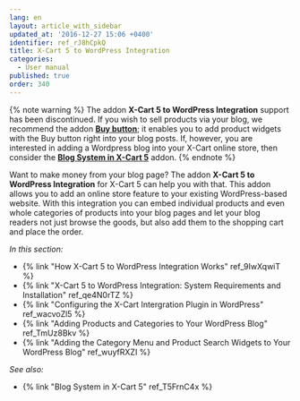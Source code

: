 ```yaml
---
lang: en
layout: article_with_sidebar
updated_at: '2016-12-27 15:06 +0400'
identifier: ref_rJ8hCpkQ
title: X-Cart 5 to WordPress Integration
categories:
  - User manual
published: true
order: 340
---
```

{% note warning %} 
The addon **X-Cart 5 to WordPress Integration** support has been discontinued. If you wish to sell products via your blog, we recommend the addon **[Buy button](https://market.x-cart.com/addons/buy-button.html "X-Cart 5 to WordPress Integration")**; it enables you to add product widgets with the Buy button right into your blog posts. If, however, you are interested in adding a Wordpress blog into your X-Cart online store, then consider the **[Blog System in X-Cart 5](https://market.x-cart.com/addons/blog-system-in-xcart-5.html "X-Cart 5 to WordPress Integration")** addon. 
{% endnote %}

Want to make money from your blog page? The addon **X-Cart 5 to WordPress Integration** for X-Cart 5 can help you with that. This addon allows you to add an online store feature to your existing WordPress-based website. With this integration you can embed individual products and even whole categories of products into your blog pages and let your blog readers not just browse the goods, but also add them to the shopping cart and place the order.

_In this section:_

*   {% link "How X-Cart 5 to WordPress Integration Works" ref_9IwXqwiT %}
*   {% link "X-Cart 5 to WordPress Integration: System Requirements and Installation" ref_qe4N0rTZ %}
*   {% link "Configuring the X-Cart Intergration Plugin in WordPress" ref_wacvoZl5 %}
*   {% link "Adding Products and Categories to Your WordPress Blog" ref_TmUz8Bkv %}
*   {% link "Adding the Category Menu and Product Search Widgets to Your WordPress Blog" ref_wuyfRXZI %}

_See also:_

*   {% link "Blog System in X-Cart 5" ref_T5FrnC4x %}
